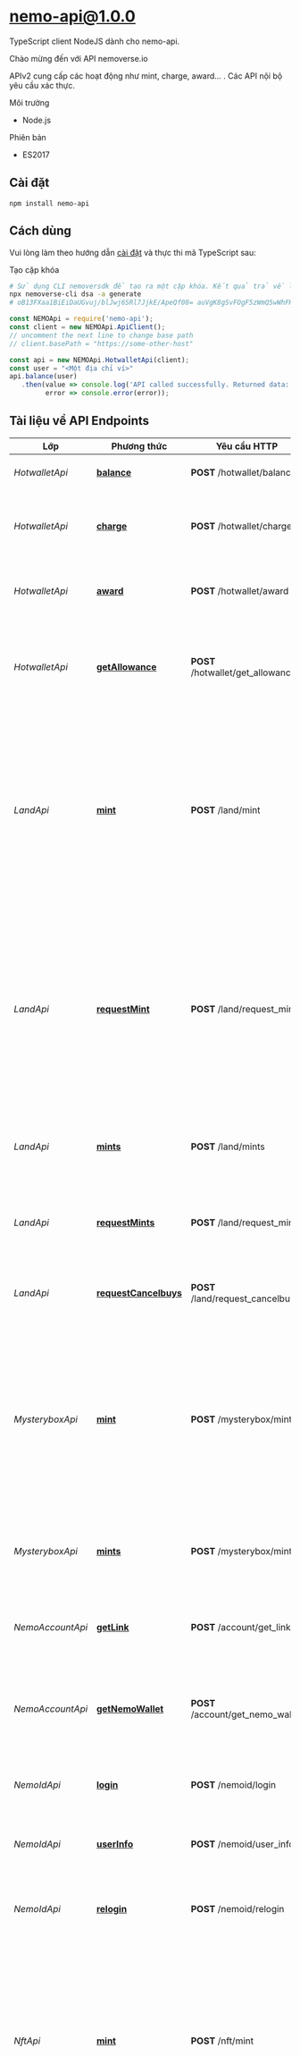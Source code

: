 # nemo-api@1.0.0

TypeScript client NodeJS dành cho nemo-api.

Chào mừng đến với API nemoverse.io

APIv2 cung cấp các hoạt động như mint, charge, award... . Các API nội bộ yêu cầu xác thực.

Môi trường

* Node.js

Phiên bản

* ES2017

## Cài đặt

```shell
npm install nemo-api
```

## Cách dùng

Vui lòng làm theo hướng dẫn [cài đặt](#cài-đặt) và thực thi mã TypeScript sau:

Tạo cặp khóa
```sh
# Sử dụng CLI nemoversdk để tạo ra một cặp khóa. Kết quả trả về lần lượt là một khóa riêng tư và một khóa công khai
npx nemoverse-cli dsa -a generate
# oB13FXaa1BiEiDaUGvuj/blJwj6SRl7JjkE/ApeQf08= auVgK8gSvFOgF5zWmQ5wWhFKImyl5/ka59dcRZtzcDA=
```

```typescript
const NEMOApi = require('nemo-api');
const client = new NEMOApi.ApiClient();
// uncomment the next line to change base path
// client.basePath = "https://some-other-host"

const api = new NEMOApi.HotwalletApi(client);
const user = "<Một địa chỉ ví>"
api.balance(user)
   .then(value => console.log('API called successfully. Returned data: ', value.body),
         error => console.error(error));
```

## Tài liệu về API Endpoints

Lớp | Phương thức | Yêu cầu HTTP | Mô tả
------------ | ------------- | ------------- | -------------
*HotwalletApi* | [**balance**](./HotwalletApi.md#balance) | **POST** /hotwallet/balance | Thông tin ví nóng tài khoản
*HotwalletApi* | [**charge**](./HotwalletApi.md#charge) | **POST** /hotwallet/charge | Trừ tiền từ số dư trong tài khoản của người dùng
*HotwalletApi* | [**award**](./HotwalletApi.md#award) | **POST** /hotwallet/award | Phát thưởng token cho người dùng
*HotwalletApi* | [**getAllowance**](./HotwalletApi.md#getallowance) | **POST** /hotwallet/get_allowance | Lấy thông tin lượng token của người dùng đã cấp phép cho dịch vụ.
*LandApi* | [**mint**](./LandApi.md#mint) | **POST** /land/mint | Gửi giao dịch để đúc một tài sản phi tập trung (NFT) Land và chuyển nó vào tài khoản, do Minter thực hiện. Nhận UUID của NFT Land nếu thành công
*LandApi* | [**requestMint**](./LandApi.md#requestMint) | **POST** /land/request_mint | Gửi giao dịch để đúc một tài sản phi tập trung (NFT) Land và chuyển nó vào tài khoản, do người dùng thực hiện. Nhận UUID của NFT Land nếu thành công
*LandApi* | [**mints**](./LandApi.md#mints) | **POST** /land/mints | Gửi giao dịch để đúc nhiều NFT Land, do Minter thực hiện
*LandApi* | [**requestMints**](./LandApi.md#requestMints) | **POST** /land/request_mints | Gửi giao dịch để đúc nhiều NFT Land, do người dùng thực hiện
*LandApi* | [**requestCancelbuys**](./LandApi.md#requestCancelbuys) | **POST** /land/request_cancelbuys | Gửi yêu cầu hủy bỏ các giao dịch mua
*MysteryboxApi* | [**mint**](./MysteryboxApi.md#mint) | **POST** /mysterybox/mint | Gửi giao dịch để đúc một tài sản phi tập trung (NFT) BOX và chuyển nó vào tài khoản, do Minter thực hiện. Nhận UUID của NFT nếu thành công
*MysteryboxApi* | [**mints**](./MysteryboxApi.md#mints) | **POST** /mysterybox/mints | Gửi giao dịch để đúc nhiều NFT BOX, do Minter thực hiện
*NemoAccountApi* | [**getLink**](./NemoAccountApi.md#getLink) | **POST** /account/get_link | Lấy danh sách địa chỉ Metamask được liên kết với Ví Nemo
*NemoAccountApi* | [**getNemoWallet**](./NemoAccountApi.md#getNemoWallet) | **POST** /account/get_nemo_wallet | Lấy địa chỉ Ví Nemo được liên kết từ địa chỉ Metamask
*NemoIdApi* | [**login**](./NemoIdApi.md#login) | **POST** /nemoid/login | Đăng nhập và lấy thông tin tài khoản của NemoId
*NemoIdApi* | [**userInfo**](./NemoIdApi.md#userInfo) | **POST** /nemoid/user_info | Lấy thông tin tài khoản của NemoId
*NemoIdApi* | [**relogin**](./NemoIdApi.md#relogin) | **POST** /nemoid/relogin | Đăng nhập lại và lấy thông tin tài khoản của NemoId
*NftApi* | [**mint**](./NftApi.md#mint) | **POST** /nft/mint | Gửi giao dịch để đúc một tài sản phi tập trung (NFT) và chuyển nó vào tài khoản, do Minter thực hiện. Nhận UUID của NFT nếu thành công
*NftApi* | [**requestMint**](./NftApi.md#requestMint) | **POST** /nft/request_mint | Gửi giao dịch để đúc một tài sản phi tập trung (NFT) và chuyển nó vào tài khoản, do người dùng thực hiện. Nhận UUID của NFT nếu thành công
*SubgraphApi* | [**call**](./SubgraphApi.md#call) | **POST** /subgraph/call | Thực hiện truy vấn GraphQL trên subgraph
*SubgraphApi* | [**getTotalVolume**](./SubgraphApi.md#getTotalVolume) | **POST** /subgraph/getTotalVolume | Tính toán tổng khối lượng của thị trường trên subgraph.


## Tài liệu về Models

 - [AccountBalance](./AccountBalance.md)
 - [HotwalletAllowance](./HotwalletAllowance.md)
 - [InternalTransaction](./InternalTransaction.md)
 - [NemoIdAccount](./NemoIdAccount.md)


## Tài liệu về xác thực


## apiv2

Xác thực APIv2 bằng khóa riêng tư và khóa công khai được tạo bởi [libsodium](https://libsodium.gitbook.io) hoặc [libsecp256k1](https://github.com/bitcoin-core/secp256k1)

```bash
ACCESS_ID='/galixcity-testnet/v2/hotwallet/charge'

# UNIX timestamp tính bằng mili giây GMT+0
# Giá trị tỷ lệ thuận với số lượng yêu cầu được thực hiện. Ví dụ: trong các hệ thống tạo nhiều yêu cầu đồng thời, bộ đếm tuần tự phải được sử dụng vì ACCESS_TIME(yêu cầu n+1) > ACCESS_TIME(n yêu cầu).
ACCESS_TIME = $(UNIX timestamp)

# Tham số body trong các yêu cầu POST, PUT và PATCH
# Không có tham số body trong các yêu cầu GET và DELETE
payload = '{"account": "0x19fbA25cf926d8502025f2E765E5bd2E986c8527","amount": "1000000"}'
message_hash = sha256($ACCESS_ID + ":" + $ACCESS_TIME + ":" + $payload)
private_key = <bytes của khóa riêng tư>
# Sử dụng ED25519 để tạo chữ ký
signature = sodium.crypto_sign($message, $private_key)
ACCESS_SIGNATURE = base64.encode($signature)
ACCESS_KEY_ID=<Nhận từ server sau khi cung cấp khóa công khai>

curl -X POST 'https://api.nemoverse.io/galixcity-testnet/v2/hotwallet/charge' \
    -H 'Access-Time: $ACCESS_TIME' \
    -H 'Access-Signature: $ACCESS_SIGNATURE' \
    -H 'Access-Key-Id: $ACCESS_KEY_ID' \
    -H 'Content-Type: application/json' \
    --data-raw $payload
```


## Tác giả

tech@nemoverse.io



